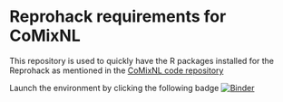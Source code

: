# Reprohack requirements for CoMixNL
This repository is used to quickly have the R packages installed for the Reprohack as mentioned in the [CoMixNL code repository](https://github.com/rivm-syso/CoMixNL)

Launch the environment by clicking the following badge
[![Binder](https://mybinder.org/badge_logo.svg)](https://mybinder.org/v2/gh/aframosp/Reprohack_R/HEAD)
